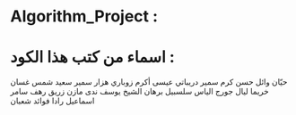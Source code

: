 # Algorithm_Project :
# اسماء من كتب هذا الكود :
حيّان وائل حسن
كرم سمير دريباتي
عيسى أكرم زوباري
هزار سمير سعيد
شمس غسان خريما 
ليال جورج الياس
سلسبيل برهان الشيخ يوسف
ندى مازن زريق
رهف سامر اسماعيل
رادا فوائد شعبان
